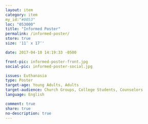 ```yaml
---
layout: item
category: item
my_id:"#0053"
loc: "053000"
title: "Informed Poster"
permalink: /informed-poster/
store: true
size: '11″ x 17″'

date: 2017-04-10 14:19:33 -0500

front-pic: informed-poster-front.jpg
social-pic: informed-poster-social.jpg

issues: Euthanasia
type: Poster
target-age: Young Adults, Adults
target-audience: Church Groups, College Students, Counselors
language: English

comment: true
share: true
no-description: true
---
```

